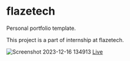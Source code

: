 # flazetech

Personal portfolio template.

This project is a part of internship at flazetech.

![Screenshot 2023-12-16 134913](https://github.com/tharuntadisetty04/flazetech/assets/148604983/b3926f2d-06e7-49e6-bd29-03fada0d9112)
[Live](https://tharuntadisetty04.github.io/flazetech/)
